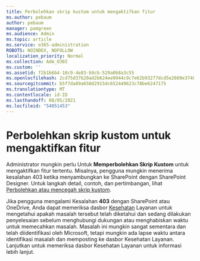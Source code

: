 ```yaml
---
title: Perbolehkan skrip kustom untuk mengaktifkan fitur
ms.author: pebaum
author: pebaum
manager: pamgreen
ms.audience: Admin
ms.topic: article
ms.service: o365-administration
ROBOTS: NOINDEX, NOFOLLOW
localization_priority: Normal
ms.collection: Adm_O365
ms.custom: ''
ms.assetid: f2b1b6b4-10c9-4e83-b9cb-529a0b8a3c55
ms.openlocfilehash: 2cd75d37b20ad2b624ee9944c9c7e62b93277dcd5e2669e3748647636d99e1b0
ms.sourcegitcommit: b5f7da89a650d2915dc652449623c78be6247175
ms.translationtype: MT
ms.contentlocale: id-ID
ms.lasthandoff: 08/05/2021
ms.locfileid: "54051453"
---
```

# <a name="allow-custom-script-to-enable-features"></a>Perbolehkan skrip kustom untuk mengaktifkan fitur

Administrator mungkin perlu Untuk **Memperbolehkan Skrip Kustom** untuk mengaktifkan fitur tertentu. Misalnya, pengguna mungkin menerima kesalahan 403 ketika menyambungkan ke SharePoint dengan SharePoint Designer. Untuk langkah detail, contoh, dan pertimbangan, lihat [Perbolehkan atau mencegah skrip kustom](https://docs.microsoft.com/sharepoint/allow-or-prevent-custom-script).

Jika pengguna mengalami Kesalahan **403** dengan SharePoint atau OneDrive, Anda dapat memeriksa dasbor [Kesehatan](https://admin.microsoft.com/AdminPortal/Home#/servicehealth) Layanan untuk mengetahui apakah masalah tersebut telah diketahui dan sedang dilakukan penyelesaian sebelum menghubungi dukungan atau menghabiskan waktu untuk memecahkan masalah. Masalah ini mungkin sangat sementara dan telah diidentifikasi oleh Microsoft, tetapi mungkin ada lapse waktu antara identifikasi masalah dan memposting ke dasbor Kesehatan Layanan. Lanjutkan untuk memeriksa dasbor Kesehatan Layanan untuk informasi lebih lanjut.

